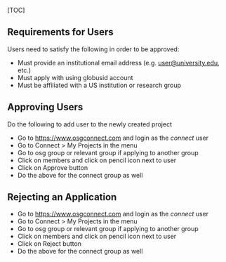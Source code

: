 [TOC]

[title]: - "Approving User Applications"


## Requirements for Users

Users need to satisfy the following in order to be approved:

* Must provide an institutional email address (e.g. user@university.edu, etc.)
* Must apply with using globusid account
* Must be affiliated with a US institution or research group


## Approving Users

Do the following to add user to the newly created project

* Go to https://www.osgconnect.com and login as the *connect* user
* Go to Connect > My Projects in the menu
* Go to osg group or relevant group if applying to another group
* Click on members and click on pencil icon next to user
* Click on Approve button
* Do the above for the connect group as well

## Rejecting an Application

* Go to https://www.osgconnect.com and login as the *connect* user
* Go to Connect > My Projects in the menu
* Go to osg group or relevant group if applying to another group
* Click on members and click on pencil icon next to user
* Click on Reject button
* Do the above for the connect group as well

